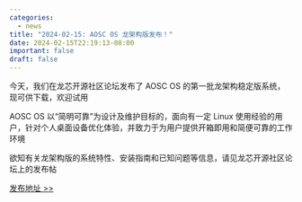 ```yaml
---
categories:
  - news
title: "2024-02-15: AOSC OS 龙架构版发布！"
date: 2024-02-15T22:19:13-08:00
important: false
draft: false
---
```


今天，我们在龙芯开源社区论坛发布了 AOSC OS 的第一批龙架构稳定版系统，现可供下载，欢迎试用

AOSC OS 以“简明可靠”为设计及维护目标的，面向有一定 Linux 使用经验的用户，针对个人桌面设备优化体验，并致力于为用户提供开箱即用和简便可靠的工作环境

欲知有关龙架构版的系统特性、安装指南和已知问题等信息，请见龙芯开源社区论坛上的发布帖

[发布地址 >> ](https://bbs.loongarch.org/d/376-aosc-os)